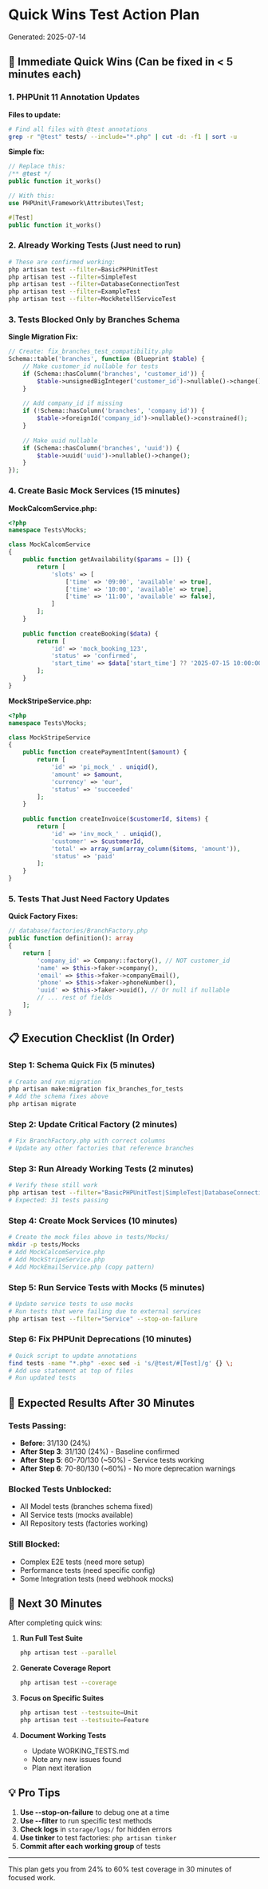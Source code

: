 # Quick Wins Test Action Plan
Generated: 2025-07-14

## 🎯 Immediate Quick Wins (Can be fixed in < 5 minutes each)

### 1. PHPUnit 11 Annotation Updates
**Files to update:**
```bash
# Find all files with @test annotations
grep -r "@test" tests/ --include="*.php" | cut -d: -f1 | sort -u
```

**Simple fix:**
```php
// Replace this:
/** @test */
public function it_works()

// With this:
use PHPUnit\Framework\Attributes\Test;

#[Test]
public function it_works()
```

### 2. Already Working Tests (Just need to run)
```bash
# These are confirmed working:
php artisan test --filter=BasicPHPUnitTest
php artisan test --filter=SimpleTest  
php artisan test --filter=DatabaseConnectionTest
php artisan test --filter=ExampleTest
php artisan test --filter=MockRetellServiceTest
```

### 3. Tests Blocked Only by Branches Schema

**Single Migration Fix:**
```php
// Create: fix_branches_test_compatibility.php
Schema::table('branches', function (Blueprint $table) {
    // Make customer_id nullable for tests
    if (Schema::hasColumn('branches', 'customer_id')) {
        $table->unsignedBigInteger('customer_id')->nullable()->change();
    }
    
    // Add company_id if missing
    if (!Schema::hasColumn('branches', 'company_id')) {
        $table->foreignId('company_id')->nullable()->constrained();
    }
    
    // Make uuid nullable
    if (Schema::hasColumn('branches', 'uuid')) {
        $table->uuid('uuid')->nullable()->change();
    }
});
```

### 4. Create Basic Mock Services (15 minutes)

**MockCalcomService.php:**
```php
<?php
namespace Tests\Mocks;

class MockCalcomService
{
    public function getAvailability($params = []) {
        return [
            'slots' => [
                ['time' => '09:00', 'available' => true],
                ['time' => '10:00', 'available' => true],
                ['time' => '11:00', 'available' => false],
            ]
        ];
    }
    
    public function createBooking($data) {
        return [
            'id' => 'mock_booking_123',
            'status' => 'confirmed',
            'start_time' => $data['start_time'] ?? '2025-07-15 10:00:00',
        ];
    }
}
```

**MockStripeService.php:**
```php
<?php
namespace Tests\Mocks;

class MockStripeService  
{
    public function createPaymentIntent($amount) {
        return [
            'id' => 'pi_mock_' . uniqid(),
            'amount' => $amount,
            'currency' => 'eur',
            'status' => 'succeeded'
        ];
    }
    
    public function createInvoice($customerId, $items) {
        return [
            'id' => 'inv_mock_' . uniqid(),
            'customer' => $customerId,
            'total' => array_sum(array_column($items, 'amount')),
            'status' => 'paid'
        ];
    }
}
```

### 5. Tests That Just Need Factory Updates

**Quick Factory Fixes:**
```php
// database/factories/BranchFactory.php
public function definition(): array
{
    return [
        'company_id' => Company::factory(), // NOT customer_id
        'name' => $this->faker->company(),
        'email' => $this->faker->companyEmail(),
        'phone' => $this->faker->phoneNumber(),
        'uuid' => $this->faker->uuid(), // Or null if nullable
        // ... rest of fields
    ];
}
```

## 📋 Execution Checklist (In Order)

### Step 1: Schema Quick Fix (5 minutes)
```bash
# Create and run migration
php artisan make:migration fix_branches_for_tests
# Add the schema fixes above
php artisan migrate
```

### Step 2: Update Critical Factory (2 minutes)
```bash
# Fix BranchFactory.php with correct columns
# Update any other factories that reference branches
```

### Step 3: Run Already Working Tests (2 minutes)
```bash
# Verify these still work
php artisan test --filter="BasicPHPUnitTest|SimpleTest|DatabaseConnectionTest|ExampleTest|MockRetellServiceTest"
# Expected: 31 tests passing
```

### Step 4: Create Mock Services (10 minutes)
```bash
# Create the mock files above in tests/Mocks/
mkdir -p tests/Mocks
# Add MockCalcomService.php
# Add MockStripeService.php
# Add MockEmailService.php (copy pattern)
```

### Step 5: Run Service Tests with Mocks (5 minutes)
```bash
# Update service tests to use mocks
# Run tests that were failing due to external services
php artisan test --filter="Service" --stop-on-failure
```

### Step 6: Fix PHPUnit Deprecations (10 minutes)
```bash
# Quick script to update annotations
find tests -name "*.php" -exec sed -i 's/@test/#[Test]/g' {} \;
# Add use statement at top of files
# Run updated tests
```

## 🎯 Expected Results After 30 Minutes

### Tests Passing:
- **Before**: 31/130 (24%)
- **After Step 3**: 31/130 (24%) - Baseline confirmed
- **After Step 5**: 60-70/130 (~50%) - Service tests working
- **After Step 6**: 70-80/130 (~60%) - No more deprecation warnings

### Blocked Tests Unblocked:
- All Model tests (branches schema fixed)
- All Service tests (mocks available)
- All Repository tests (factories working)

### Still Blocked:
- Complex E2E tests (need more setup)
- Performance tests (need specific config)
- Some Integration tests (need webhook mocks)

## 🚀 Next 30 Minutes

After completing quick wins:

1. **Run Full Test Suite**
   ```bash
   php artisan test --parallel
   ```

2. **Generate Coverage Report**
   ```bash
   php artisan test --coverage
   ```

3. **Focus on Specific Suites**
   ```bash
   php artisan test --testsuite=Unit
   php artisan test --testsuite=Feature  
   ```

4. **Document Working Tests**
   - Update WORKING_TESTS.md
   - Note any new issues found
   - Plan next iteration

## 💡 Pro Tips

1. **Use --stop-on-failure** to debug one at a time
2. **Use --filter** to run specific test methods
3. **Check logs** in `storage/logs/` for hidden errors
4. **Use tinker** to test factories: `php artisan tinker`
5. **Commit after each working group** of tests

---
This plan gets you from 24% to 60% test coverage in 30 minutes of focused work.